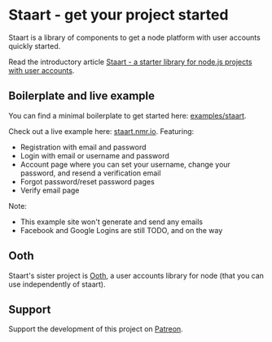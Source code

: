 # Staart - get your project started

Staart is a library of components to get a node platform with user accounts quickly started.

Read the introductory article [Staart - a starter library for node.js projects with user accounts](https://medium.com/@nmaro/staart-a-starter-library-for-node-js-projects-with-user-accounts-d1328b46a59).

## Boilerplate and live example

You can find a minimal boilerplate to get started here: [examples/staart](examples/staart).

Check out a live example here: [staart.nmr.io](http://staart.nmr.io). Featuring:

* Registration with email and password
* Login with email or username and password
* Account page where you can set your username, change your password, and resend a verification email
* Forgot password/reset password pages
* Verify email page

Note:

* This example site won't generate and send any emails
* Facebook and Google Logins are still TODO, and on the way

## Ooth

Staart's sister project is [Ooth](https://github.com/nmaro/ooth), a user accounts library for node (that you can use independently of staart).

## Support

Support the development of this project on [Patreon](https://www.patreon.com/nmaro).